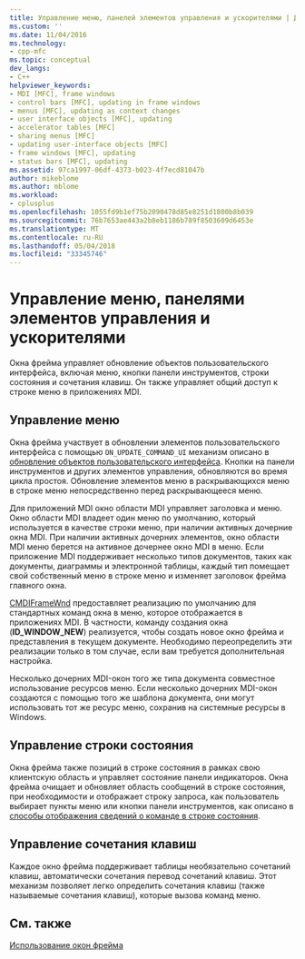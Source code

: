 ```yaml
---
title: Управление меню, панелей элементов управления и ускорителями | Документы Microsoft
ms.custom: ''
ms.date: 11/04/2016
ms.technology:
- cpp-mfc
ms.topic: conceptual
dev_langs:
- C++
helpviewer_keywords:
- MDI [MFC], frame windows
- control bars [MFC], updating in frame windows
- menus [MFC], updating as context changes
- user interface objects [MFC], updating
- accelerator tables [MFC]
- sharing menus [MFC]
- updating user-interface objects [MFC]
- frame windows [MFC], updating
- status bars [MFC], updating
ms.assetid: 97ca1997-06df-4373-b023-4f7ecd81047b
author: mikeblome
ms.author: mblome
ms.workload:
- cplusplus
ms.openlocfilehash: 1055fd9b1ef75b2090478d85e8251d1800b8b039
ms.sourcegitcommit: 76b7653ae443a2b8eb1186b789f8503609d6453e
ms.translationtype: MT
ms.contentlocale: ru-RU
ms.lasthandoff: 05/04/2018
ms.locfileid: "33345746"
---
```

# <a name="managing-menus-control-bars-and-accelerators"></a>Управление меню, панелями элементов управления и ускорителями
Окна фрейма управляет обновление объектов пользовательского интерфейса, включая меню, кнопки панели инструментов, строки состояния и сочетания клавиш. Он также управляет общий доступ к строке меню в приложениях MDI.  
  
## <a name="managing-menus"></a>Управление меню  
 Окна фрейма участвует в обновлении элементов пользовательского интерфейса с помощью `ON_UPDATE_COMMAND_UI` механизм описано в [обновление объектов пользовательского интерфейса](../mfc/how-to-update-user-interface-objects.md). Кнопки на панели инструментов и других элементов управления, обновляются во время цикла простоя. Обновление элементов меню в раскрывающихся меню в строке меню непосредственно перед раскрывающееся меню.  
  
 Для приложений MDI окно области MDI управляет заголовка и меню. Окно области MDI владеет один меню по умолчанию, который используется в качестве строки меню, при наличии активных дочерние окна MDI. При наличии активных дочерних элементов, окно области MDI меню берется на активное дочернее окно MDI в меню. Если приложение MDI поддерживает несколько типов документов, таких как документы, диаграммы и электронной таблицы, каждый тип помещает свой собственный меню в строке меню и изменяет заголовок фрейма главного окна.  
  
 [CMDIFrameWnd](../mfc/reference/cmdiframewnd-class.md) предоставляет реализацию по умолчанию для стандартных команд окна в меню, которое отображается в приложениях MDI. В частности, команду создания окна (**ID_WINDOW_NEW**) реализуется, чтобы создать новое окно фрейма и представления в текущем документе. Необходимо переопределить эти реализации только в том случае, если вам требуется дополнительная настройка.  
  
 Несколько дочерних MDI-окон того же типа документа совместное использование ресурсов меню. Если несколько дочерних MDI-окон создаются с помощью того же шаблона документа, они могут использовать тот же ресурс меню, сохранив на системные ресурсы в Windows.  
  
## <a name="managing-the-status-bar"></a>Управление строки состояния  
 Окна фрейма также позиций в строке состояния в рамках свою клиентскую область и управляет состояние панели индикаторов. Окна фрейма очищает и обновляет область сообщений в строке состояния, при необходимости и отображает строку запроса, как пользователь выбирает пункты меню или кнопки панели инструментов, как описано в [способы отображения сведений о команде в строке состояния](../mfc/how-to-display-command-information-in-the-status-bar.md).  
  
## <a name="managing-accelerators"></a>Управление сочетания клавиш  
 Каждое окно фрейма поддерживает таблицы необязательно сочетаний клавиш, автоматически сочетания перевод сочетаний клавиш. Этот механизм позволяет легко определить сочетания клавиш (также называемые сочетания клавиш), которые вызова команд меню.  
  
## <a name="see-also"></a>См. также  
 [Использование окон фрейма](../mfc/using-frame-windows.md)

